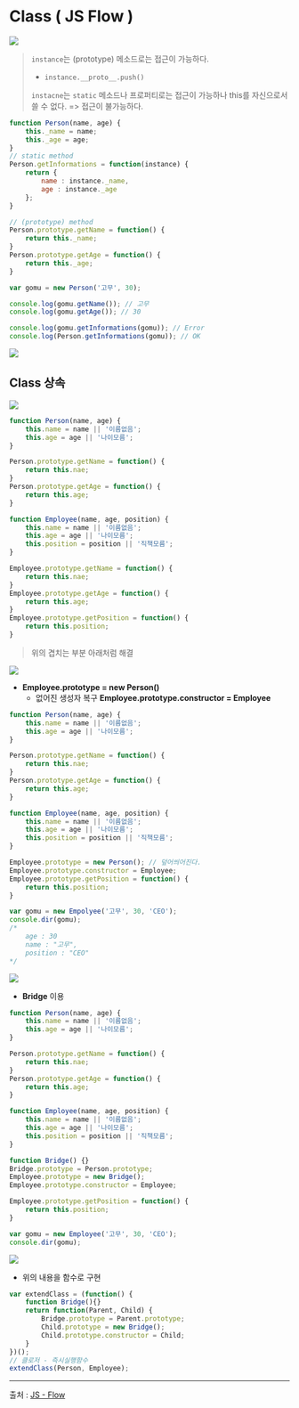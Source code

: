 # Class ( JS Flow )

![](C:\Users\김수빈\AppData\Roaming\Typora\typora-user-images\image-20210103074458242.png) 

> `instance`는 (prototype) 메소드로는 접근이 가능하다.
>
> - `instance.__proto__.push()`
>
> `instacne`는 `static` 메소드나 프로퍼티로는 접근이 가능하나 this를 자신으로서 쓸 수 없다. => 접근이 불가능하다.



```javascript
function Person(name, age) {
    this._name = name;
    this._age = age;
}
// static method
Person.getInformations = function(instance) {
    return {
        name : instance._name,
        age : instance._age
    };
}

// (prototype) method
Person.prototype.getName = function() {
    return this._name;
}
Person.prototype.getAge = function() {
    return this._age;
}

var gomu = new Person('고무', 30);

console.log(gomu.getName()); // 고무
console.log(gomu.getAge()); // 30

console.log(gomu.getInformations(gomu)); // Error
console.log(Person.getInformations(gomu)); // OK
```

![](C:\Users\김수빈\AppData\Roaming\Typora\typora-user-images\image-20210103075454753.png) 



## Class 상속

![](C:\Users\김수빈\AppData\Roaming\Typora\typora-user-images\image-20210103075525743.png) 

```javascript
function Person(name, age) {
    this.name = name || '이름없음';
   	this.age = age || '나이모름';
}

Person.prototype.getName = function() {
    return this.nae;
}
Person.prototype.getAge = function() {
    return this.age;
}

function Employee(name, age, position) {
    this.name = name || '이름없음';
   	this.age = age || '나이모름';
    this.position = position || '직책모름';
}

Employee.prototype.getName = function() {
    return this.nae;
}
Employee.prototype.getAge = function() {
    return this.age;
}
Employee.prototype.getPosition = function() {
    return this.position;
}
```

> 위의 겹치는 부분 아래처럼 해결

![](C:\Users\김수빈\AppData\Roaming\Typora\typora-user-images\image-20210103075900284.png) 

- **Employee.prototype = new Person()**
  - 없어진 생성자 복구 **Employee.prototype.constructor = Employee**

```javascript
function Person(name, age) {
    this.name = name || '이름없음';
   	this.age = age || '나이모름';
}

Person.prototype.getName = function() {
    return this.nae;
}
Person.prototype.getAge = function() {
    return this.age;
}

function Employee(name, age, position) {
    this.name = name || '이름없음';
   	this.age = age || '나이모름';
    this.position = position || '직책모름';
}

Employee.prototype = new Person(); // 덮어씌어진다.
Employee.prototype.constructor = Employee;
Employee.prototype.getPosition = function() {
    return this.position;
}

var gomu = new Empolyee('고무', 30, 'CEO');
console.dir(gomu);
/*
	age : 30
	name : "고무",
	position : "CEO"
*/
```

![](C:\Users\김수빈\AppData\Roaming\Typora\typora-user-images\image-20210103080807884.png) 

- **Bridge** 이용

```javascript
function Person(name, age) {
    this.name = name || '이름없음';
   	this.age = age || '나이모름';
}

Person.prototype.getName = function() {
    return this.nae;
}
Person.prototype.getAge = function() {
    return this.age;
}

function Employee(name, age, position) {
    this.name = name || '이름없음';
   	this.age = age || '나이모름';
    this.position = position || '직책모름';
}

function Bridge() {}
Bridge.prototype = Person.prototype;
Employee.prototype = new Bridge();
Employee.prototype.constructor = Employee;

Employee.prototype.getPosition = function() {
    return this.position;
}

var gomu = new Employee('고무', 30, 'CEO');
console.dir(gomu);
```

![](C:\Users\김수빈\AppData\Roaming\Typora\typora-user-images\image-20210103080851140.png) 

- 위의 내용을 함수로 구현

```javascript
var extendClass = (function() {
    function Bridge(){}
    return function(Parent, Child) {
        Bridge.prototype = Parent.prototype;
        Child.prototype = new Bridge();
        Child.prototype.constructor = Child;
    }
})();
// 클로저 - 즉시실행함수
extendClass(Person, Employee);
```



---

출처 : [JS - Flow](https://www.inflearn.com/course/%ED%95%B5%EC%8B%AC%EA%B0%9C%EB%85%90-javascript-flow/dashboard)